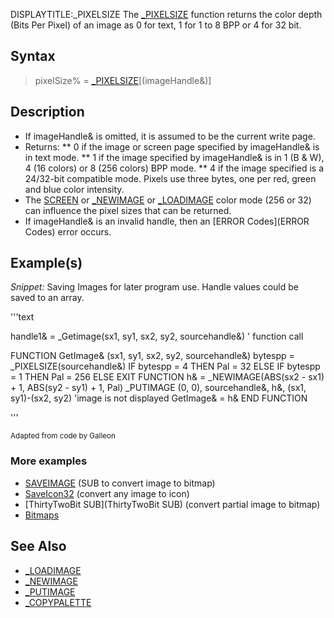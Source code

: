 DISPLAYTITLE:_PIXELSIZE
The [_PIXELSIZE](_PIXELSIZE) function returns the color depth (Bits Per Pixel) of an image as 0 for text, 1 for 1 to 8 BPP or 4 for 32 bit.


## Syntax

>  pixelSize% = [_PIXELSIZE](_PIXELSIZE)[(imageHandle&)]


## Description

* If imageHandle& is omitted, it is assumed to be the current write page.
* Returns:
** 0 if the image or screen page specified by imageHandle& is in text mode.
** 1 if the image specified by imageHandle& is in 1 (B & W), 4 (16 colors) or 8 (256 colors) BPP mode.
** 4 if the image specified is a 24/32-bit compatible mode. Pixels use three bytes, one per red, green and blue color intensity.
* The [SCREEN](SCREEN) or [_NEWIMAGE](_NEWIMAGE) or [_LOADIMAGE](_LOADIMAGE) color mode (256 or 32) can influence the pixel sizes that can be returned.
* If imageHandle& is an invalid handle, then an [ERROR Codes](ERROR Codes) error occurs.


## Example(s)

*Snippet:* Saving Images for later program use. Handle values could be saved to an array. 

'''text


  
handle1& = _Getimage(sx1, sy1, sx2, sy2, sourcehandle&) ' function call

FUNCTION GetImage& (sx1, sy1, sx2, sy2, sourcehandle&)
bytespp = _PIXELSIZE(sourcehandle&)
IF bytespp = 4 THEN Pal = 32 ELSE IF bytespp = 1 THEN Pal = 256 ELSE EXIT FUNCTION
h& = _NEWIMAGE(ABS(sx2 - sx1) + 1, ABS(sy2 - sy1) + 1, Pal)
_PUTIMAGE (0, 0), sourcehandle&, h&, (sx1, sy1)-(sx2, sy2) 'image is not displayed
GetImage& = h&
END FUNCTION 

'''

<sub>Adapted from code by Galleon</sub>


### More examples

* [SAVEIMAGE](SAVEIMAGE) (SUB to convert image to bitmap)
* [SaveIcon32](SaveIcon32) (convert any image to icon)
* [ThirtyTwoBit SUB](ThirtyTwoBit SUB) (convert partial image to bitmap)
* [Bitmaps](Bitmaps)


## See Also

* [_LOADIMAGE](_LOADIMAGE)
* [_NEWIMAGE](_NEWIMAGE)
* [_PUTIMAGE](_PUTIMAGE)
* [_COPYPALETTE](_COPYPALETTE)




